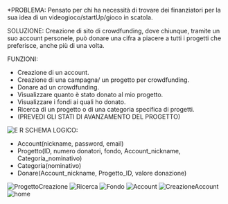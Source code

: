 *PROBLEMA:
Pensato per chi ha necessità di trovare dei finanziatori per la sua idea di un videogioco/startUp/gioco in scatola.

SOLUZIONE:
Creazione di sito di crowdfunding, dove chiunque, tramite un suo account personele, può donare una cifra a piacere a tutti i progetti che preferisce, anche più di una volta.

FUNZIONI:

- Creazione di un account.
- Creazione di una campagna/ un progetto per crowdfunding.
- Donare ad un crowdfunding.
- Visualizzare quanto è stato donato al mio progetto.
- Visualizzare i fondi ai quali ho donato.
- Ricerca di un progetto o di una categoria specifica di progetti.
- (PREVEDI GLI STATI DI AVANZAMENTO DEL PROGETTO)

![E R](https://github.com/Giorgiobon/AnExtraEuro/assets/101709335/d500f12d-046b-48d2-a8a4-4bba07eb72cf)
SCHEMA LOGICO:

- Account(nickname, password, email)
- Progetto(ID, numero donatori, fondo, Account_nickname, Categoria_nominativo)
- Categoria(nominativo)
- Donare(Account_nickname, Progetto_ID, valore donazione)

![ProgettoCreazione](https://github.com/Giorgiobon/AnExtraEuro/assets/101709335/a991c027-e0f4-46f4-a04e-420f9b230d3e)
![Ricerca](https://github.com/Giorgiobon/AnExtraEuro/assets/101709335/be021493-f21c-4434-85ee-593f21bf3176)
![Fondo](https://github.com/Giorgiobon/AnExtraEuro/assets/101709335/9b399270-e157-40fe-b2e7-fa35d246944f)
![Account](https://github.com/Giorgiobon/AnExtraEuro/assets/101709335/68d7897a-6b31-4ae2-a3d8-21c185c52c05)
![CreazioneAccount](https://github.com/Giorgiobon/AnExtraEuro/assets/101709335/ef19a364-846e-46cd-a0c8-acf315f884de)
![home](https://github.com/Giorgiobon/AnExtraEuro/assets/101709335/1da93849-766e-4c1f-823a-2642fc5c04ff)
